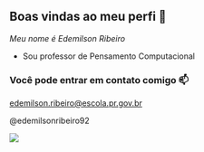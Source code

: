 ## Boas vindas ao meu perfi 💙


*Meu nome é Edemilson Ribeiro*

- Sou professor de Pensamento Computacional

### Você pode entrar em contato comigo 📫

edemilson.ribeiro@escola.pr.gov.br

@edemilsonribeiro92

![](https://media.tenor.com/8giTupvlSFYAAAAj/school-penguin.gif)

